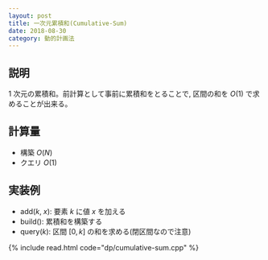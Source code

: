 ```yaml
---
layout: post
title: 一次元累積和(Cumulative-Sum)
date: 2018-08-30
category: 動的計画法
---
```


## 説明
$1$ 次元の累積和。前計算として事前に累積和をとることで, 区間の和を $O(1)$ で求めることが出来る。

## 計算量
* 構築 $O(N)$
* クエリ $O(1)$

## 実装例
* add($k$, $x$): 要素 $k$ に値 $x$ を加える
* build(): 累積和を構築する
* query($k$): 区間 $[0, k]$ の和を求める(閉区間なので注意)

{% include read.html  code="dp/cumulative-sum.cpp" %}
